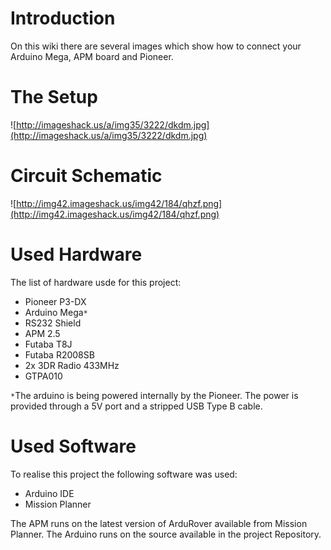 # Introduction #

On this wiki there are several images which show how to connect your Arduino Mega, APM board and Pioneer.


# The Setup #
![http://imageshack.us/a/img35/3222/dkdm.jpg](http://imageshack.us/a/img35/3222/dkdm.jpg)

# Circuit Schematic #
![http://img42.imageshack.us/img42/184/qhzf.png](http://img42.imageshack.us/img42/184/qhzf.png)

# Used Hardware #

The list of hardware usde for this project:
  * Pioneer P3-DX
  * Arduino Mega`*`
  * RS232 Shield
  * APM 2.5
  * Futaba T8J
  * Futaba R2008SB
  * 2x 3DR Radio 433MHz
  * GTPA010

`*`The arduino is being powered internally by the Pioneer. The power is provided through a 5V port and a stripped USB Type B cable.

# Used Software #

To realise this project the following software was used:
  * Arduino IDE
  * Mission Planner

The APM runs on the latest version of ArduRover available from Mission Planner. The Arduino runs on the source available in the project Repository.